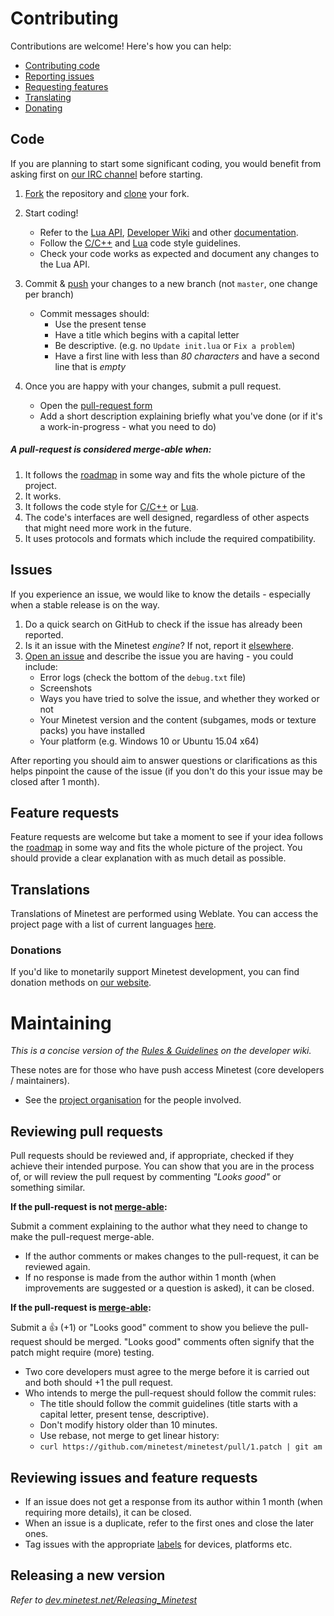 # Contributing

Contributions are welcome! Here's how you can help:

- [Contributing code](#code)
- [Reporting issues](#issues)
- [Requesting features](#feature-requests)
- [Translating](#translations)
- [Donating](#donations)

## Code

If you are planning to start some significant coding, you would benefit from asking first on [our IRC channel](http://www.minetest.net/irc/) before starting.

1. [Fork](https://help.github.com/articles/fork-a-repo/) the repository and [clone](https://help.github.com/articles/cloning-a-repository/) your fork.

2. Start coding!
    - Refer to the [Lua API](https://github.com/minetest/minetest/blob/master/doc/lua_api.txt), [Developer Wiki](http://dev.minetest.net/Main_Page) and other [documentation](https://github.com/minetest/minetest/tree/master/doc).
    - Follow the [C/C++](http://dev.minetest.net/Code_style_guidelines) and [Lua](http://dev.minetest.net/Lua_code_style_guidelines) code style guidelines.
    - Check your code works as expected and document any changes to the Lua API.

3. Commit & [push](https://help.github.com/articles/pushing-to-a-remote/) your changes to a new branch (not `master`, one change per branch)
    - Commit messages should:
        - Use the present tense
        - Have a title which begins with a capital letter
        - Be descriptive. (e.g. no `Update init.lua` or `Fix a problem`)
        - Have a first line with less than *80 characters* and have a second line that is *empty*

4. Once you are happy with your changes, submit a pull request.
     - Open the [pull-request form](https://github.com/minetest/minetest/pull/new/master)
     - Add a short description explaining briefly what you've done (or if it's a work-in-progress - what you need to do)

##### A pull-request is considered merge-able when:

1. It follows the [roadmap](https://forum.minetest.net/viewtopic.php?t=9177) in some way and fits the whole picture of the project.
2. It works.
3. It follows the code style for [C/C++](http://dev.minetest.net/Code_style_guidelines) or [Lua](http://dev.minetest.net/Lua_code_style_guidelines).
4. The code's interfaces are well designed, regardless of other aspects that might need more work in the future.
5. It uses protocols and formats which include the required compatibility.

## Issues

If you experience an issue, we would like to know the details - especially when a stable release is on the way.

1. Do a quick search on GitHub to check if the issue has already been reported.
2. Is it an issue with the Minetest *engine*? If not, report it [elsewhere](http://www.minetest.net/development/#reporting-issues).
3. [Open an issue](https://github.com/minetest/minetest/issues/new) and describe the issue you are having - you could include:
     - Error logs (check the bottom of the `debug.txt` file)
     - Screenshots
     - Ways you have tried to solve the issue, and whether they worked or not
     - Your Minetest version and the content (subgames, mods or texture packs) you have installed
     - Your platform (e.g. Windows 10 or Ubuntu 15.04 x64)

After reporting you should aim to answer questions or clarifications as this helps pinpoint the cause of the issue (if you don't do this your issue may be closed after 1 month).

## Feature requests

Feature requests are welcome but take a moment to see if your idea follows the [roadmap](https://forum.minetest.net/viewtopic.php?t=9177) in some way and fits the whole picture of the project. You should provide a clear explanation with as much detail as possible.

## Translations

Translations of Minetest are performed using Weblate. You can access the project page  with a list of current languages [here](https://hosted.weblate.org/projects/minetest/minetest/).

### Donations

If you'd like to monetarily support Minetest development, you can find donation methods on [our website](http://www.minetest.net/development/#donate).

# Maintaining

*This is a concise version of the [Rules & Guidelines](http://dev.minetest.net/Category:Rules_and_Guidelines) on the developer wiki.*

These notes are for those who have push access Minetest (core developers / maintainers).

- See the [project organisation](http://dev.minetest.net/Organisation) for the people involved.

## Reviewing pull requests

Pull requests should be reviewed and, if appropriate, checked if they achieve their intended purpose. You can show that you are in the process of, or will review the pull request by commenting *"Looks good"* or something similar.

**If the pull-request is not [merge-able](#a-pull-request-is-considered-merge-able-when):**

Submit a comment explaining to the author what they need to change to make the pull-request merge-able.

- If the author comments or makes changes to the pull-request, it can be reviewed again.
- If no response is made from the author within 1 month (when improvements are suggested or a question is asked), it can be closed.

**If the pull-request is [merge-able](#a-pull-request-is-considered-merge-able-when):**

Submit a :+1: (+1) or "Looks good" comment to show you believe the pull-request should be merged. "Looks good" comments often signify that the patch might require (more) testing.

- Two core developers must agree to the merge before it is carried out and both should +1 the pull request.
- Who intends to merge the pull-request should follow the commit rules:
    - The title should follow the commit guidelines (title starts with a capital letter, present tense, descriptive).
    - Don't modify history older than 10 minutes.
    - Use rebase, not merge to get linear history:
    - `curl https://github.com/minetest/minetest/pull/1.patch | git am`

## Reviewing issues and feature requests

- If an issue does not get a response from its author within 1 month (when requiring more details), it can be closed.
- When an issue is a duplicate, refer to the first ones and close the later ones.
- Tag issues with the appropriate [labels](https://github.com/minetest/minetest/labels) for devices, platforms etc.

## Releasing a new version

*Refer to [dev.minetest.net/Releasing_Minetest](http://dev.minetest.net/Releasing_Minetest)*

